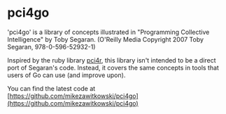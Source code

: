 # pci4go

'pci4go' is a library of concepts illustrated in "Programming Collective Intelligence" by Toby Segaran. (O'Reilly Media Copyright 2007 Toby Segaran, 978-0-596-52932-1)

Inspired by the ruby library [pci4r](https://github.com/alexvollmer/pci4r), this library isn't intended to be a direct port of Segaran's code. Instead, it covers the same concepts in tools that users of Go can use (and improve upon).

You can find the latest code at [https://github.com/mikezawitkowski/pci4go](https://github.com/mikezawitkowski/pci4go)
